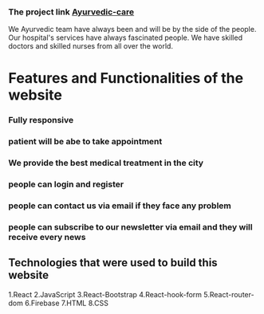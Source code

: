 ### The project link [Ayurvedic-care](https://ayrvedic-care.web.app/)

We Ayurvedic team have always been and will be by the side of the people. Our hospital's services have always fascinated people. We have skilled doctors and skilled nurses from all over the world.

# Features and Functionalities of the website

### Fully responsive

### patient will be abe to take appointment

### We provide the best medical treatment in the city

### people can login and register

### people can contact us via email if they face any problem

### people can subscribe to our newsletter via email and they will receive every news

## Technologies that were used to build this website

1.React 2.JavaScript 3.React-Bootstrap 4.React-hook-form 5.React-router-dom 6.Firebase 7.HTML 8.CSS
